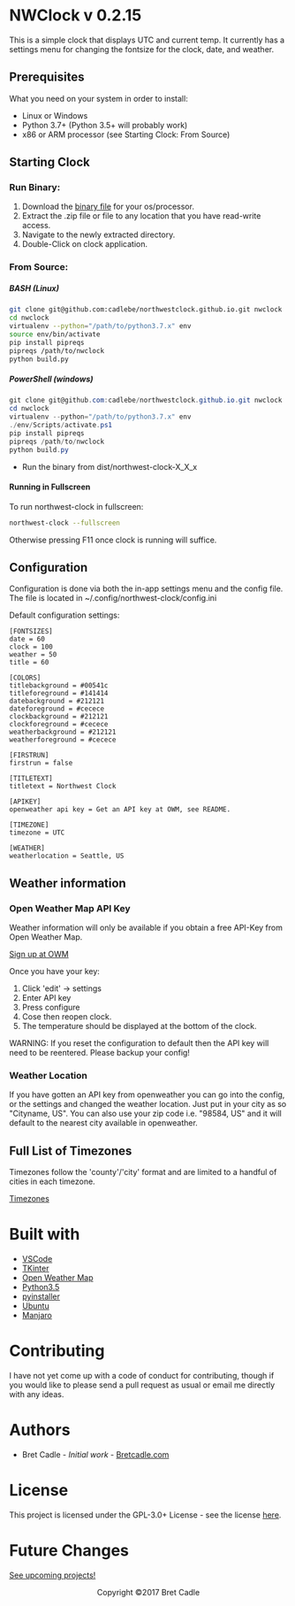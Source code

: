 # NWClock v 0.2.15

This is a simple clock that displays UTC and current temp. It currently has a settings menu for changing the fontsize for the clock, date, and weather.

## Prerequisites

What you need on your system in order to install:

- Linux or Windows
- Python 3.7+ (Python 3.5+ will probably work)
- x86 or ARM processor (see Starting Clock: From Source)

## Starting Clock

### Run Binary:
1. Download the [binary file](https://github.com/cadlebe/northwestclock.github.io/releases) for your os/processor. 
2. Extract the .zip file or file to any location that you have read-write access.
3. Navigate to the newly extracted directory.
4. Double-Click on clock application.

### From Source:

##### BASH (Linux)

```` bash
git clone git@github.com:cadlebe/northwestclock.github.io.git nwclock
cd nwclock
virtualenv --python="/path/to/python3.7.x" env
source env/bin/activate
pip install pipreqs
pipreqs /path/to/nwclock
python build.py
````

##### PowerShell (windows)

```` Powershell
git clone git@github.com:cadlebe/northwestclock.github.io.git nwclock
cd nwclock
virtualenv --python="/path/to/python3.7.x" env
./env/Scripts/activate.ps1
pip install pipreqs
pipreqs /path/to/nwclock
python build.py
````

- Run the binary from dist/northwest-clock-X_X_x

#### Running in Fullscreen

To run northwest-clock in fullscreen:

```` bash
northwest-clock --fullscreen
````

Otherwise pressing F11 once clock is running will suffice.

## Configuration

Configuration is done via both the in-app settings menu and the config file. The file is located in ~/.config/northwest-clock/config.ini

Default configuration settings:

````
[FONTSIZES]
date = 60
clock = 100
weather = 50
title = 60

[COLORS]
titlebackground = #00541c
titleforeground = #141414
datebackground = #212121
dateforeground = #cecece
clockbackground = #212121
clockforeground = #cecece
weatherbackground = #212121
weatherforeground = #cecece

[FIRSTRUN]
firstrun = false

[TITLETEXT]
titletext = Northwest Clock

[APIKEY]
openweather api key = Get an API key at OWM, see README.

[TIMEZONE]
timezone = UTC

[WEATHER]
weatherlocation = Seattle, US
````

## Weather information

### Open Weather Map API Key

Weather information will only be available if you obtain a free API-Key from Open Weather Map.

[Sign up at OWM](https://home.openweathermap.org/users/sign_up)

Once you have your key:
1. Click 'edit' -> settings
2. Enter API key
3. Press configure
4. Cose then reopen clock.
5. The temperature should be displayed at the bottom of the clock.

WARNING: If you reset the configuration to default then the API key will need to be reentered. Please backup your config!

### Weather Location

If you have gotten an API key from openweather you can go into the config, or the settings and changed the weather location. Just put in your city as so "Cityname, US". You can also use your zip code i.e. "98584, US" and it will default to the nearest city available in openweather.


## Full List of Timezones

Timezones follow the 'county'/'city' format and are limited to a handful of cities in each timezone.

[Timezones](http://worldtimeapi.org/timezones)

# Built with

- [VSCode](https://code.visualstudio.com)
- [TKinter](https://wiki.python.org/moin/TkInter)
- [Open Weather Map](https://openweathermap.org)
- [Python3.5](https://www.python.org)
- [pyinstaller](http://pyinstaller.readthedocs.io/en/stable/index.html#)
- [Ubuntu](https://www.ubuntu.com)
- [Manjaro](https://www.majaro.org)

# Contributing

I have not yet come up with a code of conduct for contributing, though if you would like to please send a pull request as usual or email me directly with any ideas.

# Authors

- Bret Cadle - _Initial work_ - [Bretcadle.com](https://www.bretcadle.com)

# License

This project is licensed under the GPL-3.0+ License - see the license [here](../master/LICENSE).

# Future Changes

[See upcoming projects!](https://github.com/cadlebe/northwestclock.github.io/projects)

<p style="text-align: center;">Copyright &copy2017 Bret Cadle</p>
